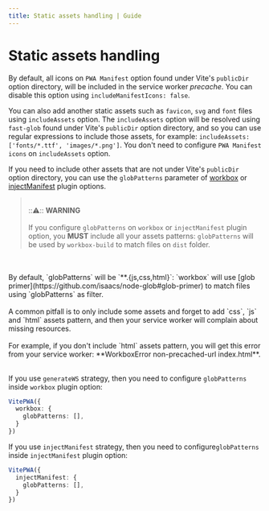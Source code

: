 ```yaml
---
title: Static assets handling | Guide
---
```


# Static assets handling

By default, all icons on `PWA Manifest` option found under Vite's `publicDir` option directory, will be included
in the service worker *precache*. You can disable this option using `includeManifestIcons: false`.

You can also add another static assets such as `favicon`, `svg` and `font` files using `includeAssets` option.
The `includeAssets` option will be resolved using `fast-glob` found under Vite's `publicDir` option directory, and so
you can use regular expressions to include those assets, for example: `includeAssets: ['fonts/*.ttf', 'images/*.png']`.
You don't need to configure `PWA Manifest icons` on `includeAssets` option.

If you need to include other assets that are not under Vite's `publicDir` option directory, you can use the
`globPatterns` parameter of [workbox](https://developers.google.com/web/tools/workbox/reference-docs/latest/module-workbox-build#.generateSW) <outbound-link />
or [injectManifest](https://developers.google.com/web/tools/workbox/reference-docs/latest/module-workbox-build#.injectManifest) <outbound-link />
plugin options.

> <br /> :::warning::: **WARNING**<br /><br />
If you configure `globPatterns` on `workbox` or `injectManifest` plugin option, you **MUST** include all your assets
patterns: `globPatterns` will be used by `workbox-build` to match files on `dist` folder.
<br />
<br />
By default, `globPatterns` will be `**.{js,css,html}`: `workbox` will use
[glob primer](https://github.com/isaacs/node-glob#glob-primer) <outbound-link /> to match files using `globPatterns`
as filter.
<br />
<br />
A common pitfall is to only include some assets and forget to add `css`, `js` and `html` assets pattern, and then your 
service worker will complain about missing resources.
<br />
<br />
For example, if you don't include `html` assets pattern, you will get this error from your service worker: 
**WorkboxError non-precached-url index.html**.
<br />
<br />

If you use `generateWS` strategy, then you need to configure `globPatterns` inside `workbox` plugin option:

```ts
VitePWA({
  workbox: {
    globPatterns: [],
  } 
})
```

If you use `injectManifest` strategy, then you need to configure`globPatterns` inside `injectManifest` plugin option:

```ts
VitePWA({
  injectManifest: {
    globPatterns: [],
  }  
})
```
